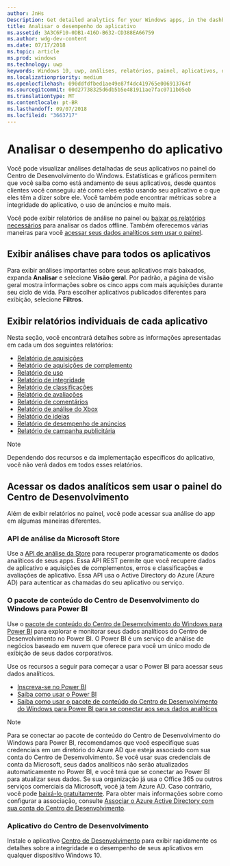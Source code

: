 ```yaml
---
author: JnHs
Description: Get detailed analytics for your Windows apps, in the dashboard or via other methods.
title: Analisar o desempenho do aplicativo
ms.assetid: 3A3C6F10-0DB1-416D-B632-CD388EA66759
ms.author: wdg-dev-content
ms.date: 07/17/2018
ms.topic: article
ms.prod: windows
ms.technology: uwp
keywords: Windows 10, uwp, análises, relatórios, painel, aplicativos, dados, métricas
ms.localizationpriority: medium
ms.openlocfilehash: 090ddfdfbed1ae49e87f4dc419765e006913764f
ms.sourcegitcommit: 00d27738325d6db5b5e481911ae7fac0711b05eb
ms.translationtype: MT
ms.contentlocale: pt-BR
ms.lasthandoff: 09/07/2018
ms.locfileid: "3663717"
---
```

# <a name="analyze-app-performance"></a>Analisar o desempenho do aplicativo

Você pode visualizar análises detalhadas de seus aplicativos no painel do Centro de Desenvolvimento do Windows. Estatísticas e gráficos permitem que você saiba como está andamento de seus aplicativos, desde quantos clientes você conseguiu até como eles estão usando seu aplicativo e o que eles têm a dizer sobre ele. Você também pode encontrar métricas sobre a integridade do aplicativo, o uso de anúncios e muito mais.

Você pode exibir relatórios de análise no painel ou [baixar os relatórios necessários](download-analytic-reports.md) para analisar os dados offline. Também oferecemos várias maneiras para você [acessar seus dados analíticos sem usar o painel](#no-dashboard).

## <a name="view-key-analytics-for-all-your-apps"></a>Exibir análises chave para todos os aplicativos

Para exibir análises importantes sobre seus aplicativos mais baixados, expanda **Analisar** e selecione **Visão geral**. Por padrão, a página de visão geral mostra informações sobre os cinco apps com mais aquisições durante seu ciclo de vida. Para escolher aplicativos publicados diferentes para exibição, selecione **Filtros**.

## <a name="view-individual-reports-for-each-app"></a>Exibir relatórios individuais de cada aplicativo

Nesta seção, você encontrará detalhes sobre as informações apresentadas em cada um dos seguintes relatórios:

-   [Relatório de aquisições](acquisitions-report.md)
-   [Relatório de aquisições de complemento](add-on-acquisitions-report.md)
-   [Relatório de uso](usage-report.md)
-   [Relatório de integridade](health-report.md)
-   [Relatório de classificações](ratings-report.md)
-   [Relatório de avaliações](reviews-report.md)
-   [Relatório de comentários](feedback-report.md)
-   [Relatório de análise do Xbox](xbox-analytics-report.md)
-   [Relatório de ideias](insights-report.md)
-   [Relatório de desempenho de anúncios](advertising-performance-report.md)
-   [Relatório de campanha publicitária](promote-your-app-report.md)


> [!NOTE]
> Dependendo dos recursos e da implementação específicos do aplicativo, você não verá dados em todos esses relatórios.

<span id="no-dashboard"/>

## <a name="access-analytics-data-without-using-the-dev-center-dashboard"></a>Acessar os dados analíticos sem usar o painel do Centro de Desenvolvimento

Além de exibir relatórios no painel, você pode acessar sua análise do app em algumas maneiras diferentes.

### <a name="microsoft-store-analytics-api"></a>API de análise da Microsoft Store

Use a [API de análise da Store](../monetize/access-analytics-data-using-windows-store-services.md) para recuperar programaticamente os dados analíticos de seus apps. Essa API REST permite que você recupere dados de aplicativo e aquisições de complementos, erros e classificações e avaliações de aplicativo. Essa API usa o Active Directory do Azure (Azure AD) para autenticar as chamadas do seu aplicativo ou serviço.

### <a name="windows-dev-center-content-pack-for-power-bi"></a>O pacote de conteúdo do Centro de Desenvolvimento do Windows para Power BI

Use o [pacote de conteúdo do Centro de Desenvolvimento do Windows para Power BI](https://powerbi.microsoft.com/documentation/powerbi-content-pack-windows-dev-center/) para explorar e monitorar seus dados analíticos do Centro de Desenvolvimento no Power BI. O Power BI é um serviço de análise de negócios baseado em nuvem que oferece para você um único modo de exibição de seus dados corporativos.

Use os recursos a seguir para começar a usar o Power BI para acessar seus dados analíticos.

* [Inscreva-se no Power BI](https://powerbi.microsoft.com/documentation/powerbi-service-self-service-signup-for-power-bi/)
* [Saiba como usar o Power BI](https://powerbi.microsoft.com/guided-learning/)
* [Saiba como usar o pacote de conteúdo do Centro de Desenvolvimento do Windows para Power BI para se conectar aos seus dados analíticos](https://powerbi.microsoft.com/documentation/powerbi-content-pack-windows-dev-center/)

> [!NOTE]
> Para se conectar ao pacote de conteúdo do Centro de Desenvolvimento do Windows para Power BI, recomendamos que você especifique suas credenciais em um diretório do Azure AD que esteja associado com sua conta do Centro de Desenvolvimento. Se você usar suas credenciais de conta da Microsoft, seus dados analíticos não serão atualizados automaticamente no Power BI, e você terá que se conectar ao Power BI para atualizar seus dados. Se sua organização já usa o Office 365 ou outros serviços comerciais da Microsoft, você já tem Azure AD. Caso contrário, você pode [baixá-lo gratuitamente](http://go.microsoft.com/fwlink/p/?LinkId=703757). Para obter mais informações sobre como configurar a associação, consulte [Associar o Azure Active Directory com sua conta do Centro de Desenvolvimento](associate-azure-ad-with-dev-center.md).

### <a name="dev-center-app"></a>Aplicativo do Centro de Desenvolvimento

Instale o aplicativo [Centro de Desenvolvimento](https://www.microsoft.com/store/apps/dev-center/9nblggh4r5ws) para exibir rapidamente os detalhes sobre a integridade e o desempenho de seus aplicativos em qualquer dispositivo Windows 10.

